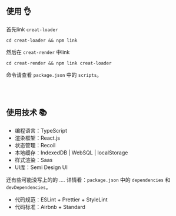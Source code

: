 <br />

## 使用 👌

首先link `creat-loader`

```shell
cd creat-loader && npm link
```

然后在 `creat-render` 中link

```shell
cd creat-render && npm link creat-loader
```

命令请查看 `package.json` 中的 `scripts`。

<br />
<br />


## 使用技术 📚

- 编程语言：TypeScript
- 渲染框架：React.js
- 状态管理：Recoil
- 本地缓存：IndexedDB | WebSQL | localStorage
- 样式渲染：Saas
- UI库：Semi Design UI

还有些可能没写上的的 .... 详情看：`package.json` 中的 `dependencies` 和 `devDependencies`。

- 代码规范：ESLint + Prettier + StyleLint
- 代码标准：Airbnb + Standard
